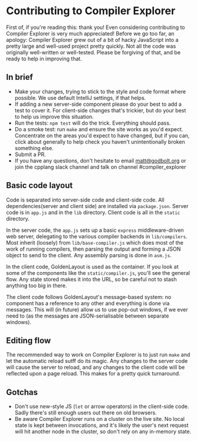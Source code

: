 # Contributing to Compiler Explorer

First of, if you're reading this: thank you! Even considering contributing to Compiler Explorer is very much appreciated!
Before we go too far, an apology: Compiler Explorer grew out of a bit of hacky JavaScript into a pretty large and
well-used project pretty quickly. Not all the code was originally well-written or well-tested. Please be forgiving of that, 
and be ready to help in improving that.

## In brief

* Make your changes, trying to stick to the style and code format where possible. We use default IntelliJ settings, 
  if that helps.
* If adding a new server-side component please do your best to add a test to cover it. For client-side changes that's trickier, 
  but do your best to help us improve this situation.
* Run the tests: `npm test` will do the trick. Everything should pass.
* Do a smoke test: run `make` and ensure the site works as you'd expect. Concentrate on the areas you'd expect to have
  changed, but if you can, click about generally to help check you haven't unintentionally broken something else.
* Submit a PR.
* If you have any questions, don't hesitate to email matt@godbolt.org or join the cpplang slack channel and talk on 
  channel #compiler_explorer

## Basic code layout

Code is separated into server-side code and client-side code. All dependencies(server and client side) are installed via `package.json`. Server code is in `app.js` and in the `lib` directory. Client code is all in the `static` directory.

In the server code, the `app.js` sets up a basic `express` middleware-driven web server, delegating to the various compiler
backends in `lib/compilers`. Most inherit (loosely) from `lib/base-compiler.js` which does most of the work of running
compilers, then parsing the output and forming a JSON object to send to the client. Any assembly parsing is done in `asm.js`.

In the client code, GoldenLayout is used as the container. If you look at some of the components like the `static/compiler.js`,
you'll see the general flow. Any state stored makes it into the URL, so be careful not to stash anything too big in there.

The client code follows GoldenLayout's message-based system: no component has a reference to any other and everything is done
via messages. This will (in future) allow us to use pop-out windows, if we ever need to (as the messages are JSON-serialisable
between separate windows).

## Editing flow

The recommended way to work on Compiler Explorer is to just run `make` and let the automatic reload sutff do its magic.
Any changes to the server code will cause the server to reload, and any changes to the client code will be reflected upon
a page reload. This makes for a pretty quick turnaround.

## Gotchas

* Don't use new-style JS (`let` or arrow operators) in the client-side code. Sadly there's still enough users out there
  on old browsers.
* Be aware Compiler Explorer runs on a cluster on the live site. No local state is kept between invocations, and it's likely
  the user's next request will hit another node in the cluster, so don't rely on any in-memory state.
